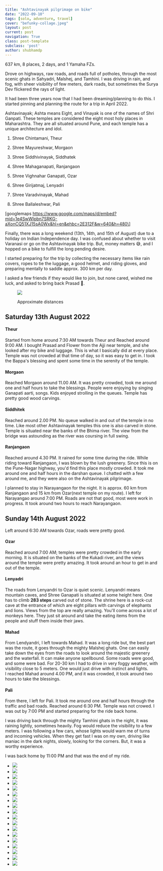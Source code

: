 ```yaml
---
title: "Ashtavinayak pilgrimage on bike"
date: "2022-09-10"
tags: [solo, adventure, travel]
cover: "befunky-collage.jpeg"
layout: post
current: post
navigation: True
class: post-template
subclass: 'post'
author: shubhamdp
---
```


637 km, 8 places, 2 days, and 1 Yamaha FZs.

Drove on highways, raw roads, and roads full of potholes, through the most scenic ghats in Sahyadri, Malshej, and Tamhini. I was driving in rain, and fog, with sheer visibility of few meters, dark roads, but sometimes the Surya Dev flickered the rays of light.

It had been three years now that I had been dreaming/planning to do this. I started pinning and planning the route for a trip in April 2022.

Ashtavinayak; Ashta means Eight, and Vinayak is one of the names of Shri Ganpati. These temples are considered the eight most holy places in Maharashtra. They are all situated around Pune, and each temple has a unique architecture and idol.

1. Shree Chintamani, Theur

3. Shree Mayureshwar, Morgaon

5. Shree Siddhivinayak, Siddhatek

7. Shree Mahaganapati, Ranjangaon

9. Shree Vighnahar Ganapati, Ozar

11. Shree Girijatmaj, Lenyadri

13. Shree Varadvinayak, Mahad

15. Shree Ballaleshwar, Pali

\[googlemaps https://www.google.com/maps/d/embed?mid=1e4SwWIpbn7SRKG-aXonCQ51XJ15sA0Wx&hl=en&ehbc=2E312F&w=640&h=480\]

Finally, there was a long weekend (13th, 14th, and 15th of August) due to a holiday on Indian Independence day. I was confused about whether to visit Varanasi or go on the Ashtavinayak bike trip. But, money matters 😅, and I hopped on a bike to fulfill the long pending desire.

I started preparing for the trip by collecting the necessary items like rain covers, ropes to tie the luggage, a good helmet, and riding gloves, and preparing mentally to saddle approx. 300 km per day.

I asked a few friends if they would like to join, but none cared, wished me luck, and asked to bring back Prasad 🙁.

<figure>

[![](https://shubhamdp.wordpress.com/wp-content/uploads/2022/09/screenshot-2022-08-04-at-23.28.34.png?w=1024)](https://shubhamdp.wordpress.com/wp-content/uploads/2022/09/screenshot-2022-08-04-at-23.28.34.png)

<figcaption>

Approximate distances

</figcaption>

</figure>

## Saturday 13th August 2022

#### Theur

Started from home around 7:30 AM towards Theur and Reached around 9:00 AM. I bought Prasad and Flower from the Ajji near temple, and she looked after my bike and luggage. This is what I basically did at every place. Temple was not crowded at that time of day, so it was easy to get in. I took the Bappa's blessing and spent some time in the serenity of the temple.

#### Morgaon

Reached Morgaon around 11.00 AM. It was pretty crowded, took me around one and half hours to take the blessings. People were enjoying by singing Ganapati aarti, songs. Kids enjoyed strolling in the queues. Temple has pretty good wood carvings.

#### Siddhitek

Reached around 2.00 PM. No queue walked in and out of the temple in no time. Like most other Ashtavinayak temples this one is also carved in stone. Temple is situated near the banks of the Bhima river. The view from the bridge was astounding as the river was coursing in full swing.

#### Ranjangaon

Reached around 4.30 PM. It rained for some time during the ride. While riding toward Ranjangaon, I was blown by the lush greenery. Since this is on the Pune-Nagar highway, you'd find this place mostly crowded. It took me around one and half hours in the darshan queue. I chatted with a few around me, and they were also on the Ashtavinayak pilgrimage.

I planned to stay in Narayangaon for the night. It is approx. 60 km from Ranjangaon and 15 km from Ozar(next temple on my route). I left for Narayangao around 7:00 PM. Roads are not that good, most were work in progress. It took around two hours to reach Narayangaon.

## Sunday 14th August 2022

Left around 6:30 AM towards Ozar, roads were pretty good.

#### Ozar

Reached around 7:00 AM; temples were pretty crowded in the early morning. It is situated on the banks of the Kukadi river, and the views around the temple were pretty amazing. It took around an hour to get in and out of the temple.

#### Lenyadri

The roads from Lenyandri to Ozar is quiet scenic. Lenyandri means mountain caves, and Shree Ganapati is situated at some height here. One has to climb **283 steps** carved out of stone. The shrine here is a rock-cut cave at the entrance of which are eight pillars with carvings of elephants and lions. Views from the top are really amazing. You'll come across a lot of monkeys here. They just sit around and take the eating items from the people and stuff them inside their jaws.

#### Mahad

From Lendyandri, I left towards Mahad. It was a long ride but, the best part was the route, it goes through the mighty Malshej ghats. One can easily take down the eyes from the roads to look around the majestic greenery and the waterfall. It can make anyone spellbound. Some roads were good, and some were bad. For 20-30 km I had to drive in very foggy weather, with visibility close to 5 meters. One would just drive with instinct and lights.  
I reached Mahad around 4.00 PM, and it was crowded, it took around two hours to take the blessings.

#### Pali

From there, I left for Pali. It took me around one and half hours through the traffic and bad roads. Reached around 6:30 PM. Temple was not crowed. I was out by 7:00 PM and started preparing for the ride back home.

I was driving back through the mighty Tamhini ghats in the night, it was raining lightly, sometimes heavily. Fog would reduce the visibility to a few meters. I was following a few cars, whose lights would warn me of turns and incoming vehicles. When they get fast I was on my own, driving like maniac in the dark nights, slowly, looking for the corners. But, it was a worthy experience.

I was back home by 11:00 PM and that was the end of my ride.

- ![](https://shubhamdp.wordpress.com/wp-content/uploads/2022/09/20220813_092007-copy.jpg?w=1024)
- ![](https://shubhamdp.wordpress.com/wp-content/uploads/2022/09/20220813_122141-copy.jpg?w=1024)
- ![](https://shubhamdp.wordpress.com/wp-content/uploads/2022/09/20220813_125506-copy.jpg?w=1024)
- ![](https://shubhamdp.wordpress.com/wp-content/uploads/2022/09/20220813_135109-copy.jpg?w=1024)
- ![](https://shubhamdp.wordpress.com/wp-content/uploads/2022/09/20220813_141634-copy.jpg?w=1024)
- ![](https://shubhamdp.wordpress.com/wp-content/uploads/2022/09/20220813_142144-copy.jpg?w=768)
- ![](https://shubhamdp.wordpress.com/wp-content/uploads/2022/09/20220813_182356-copy.jpg?w=1024)
- ![](https://shubhamdp.wordpress.com/wp-content/uploads/2022/09/20220814_080859.jpg?w=768)
- ![](https://shubhamdp.wordpress.com/wp-content/uploads/2022/09/20220814_083151.jpg?w=1024)
- ![](https://shubhamdp.wordpress.com/wp-content/uploads/2022/09/20220814_083226.jpg?w=768)
- ![](https://shubhamdp.wordpress.com/wp-content/uploads/2022/09/20220814_090243.jpg?w=1024)
- ![](https://shubhamdp.wordpress.com/wp-content/uploads/2022/09/20220814_100548.jpg?w=768)
- ![](https://shubhamdp.wordpress.com/wp-content/uploads/2022/09/20220814_115657.jpg?w=1024)
- ![](https://shubhamdp.wordpress.com/wp-content/uploads/2022/09/20220814_115709.jpg?w=1024)
- ![](https://shubhamdp.wordpress.com/wp-content/uploads/2022/09/20220814_124014.jpg?w=1024)
- ![](https://shubhamdp.wordpress.com/wp-content/uploads/2022/09/approach-road.jpg?w=555)
- ![](https://shubhamdp.wordpress.com/wp-content/uploads/2022/09/20220814_190807.jpg?w=768)
- ![](https://shubhamdp.wordpress.com/wp-content/uploads/2022/09/20220814_223114.jpg?w=1024)
